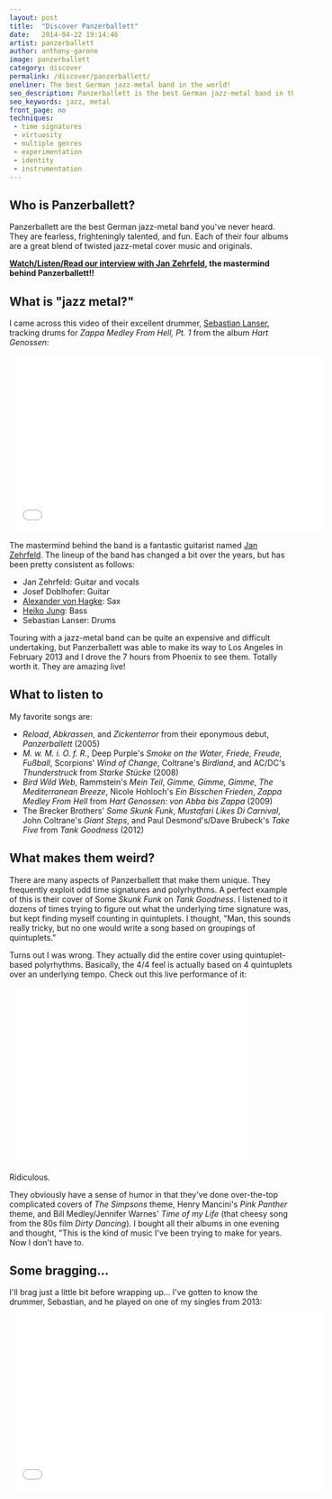 ```yaml
---
layout: post
title:  "Discover Panzerballett"
date:   2014-04-22 19:14:46
artist: panzerballett
author: anthony-garone
image: panzerballett
category: discover
permalink: /discover/panzerballett/
oneliner: The best German jazz-metal band in the world!
seo_description: Panzerballett is the best German jazz-metal band in the whole world! It's also the only one.
seo_keywords: jazz, metal
front_page: no
techniques:
 - time signatures
 - virtuosity
 - multiple genres
 - experimentation
 - identity
 - instrumentation
---
```

## Who is Panzerballett?

Panzerballett are the best German jazz-metal band you've never heard. They are fearless, frighteningly talented, and fun. Each of their four albums are a great blend of twisted jazz-metal cover music and originals.

**[Watch/Listen/Read our interview with Jan Zehrfeld](/interview/jan-zehrfeld), the mastermind behind Panzerballett!!**

## What is "jazz metal?"

I came across this video of their excellent drummer, [Sebastian Lanser](http://sebastianlanser.com), tracking drums for *Zappa Medley From Hell, Pt. 1* from the album *Hart Genossen*:

<div class="video-wrapper">
<iframe width="560" height="315" src="//www.youtube.com/embed/eQR2nzu3vkc" frameborder="0" allowfullscreen=""></iframe>
</div>

The mastermind behind the band is a fantastic guitarist named [Jan Zehrfeld](http://www.jan-zehrfeld.de). The lineup of the band has changed a bit over the years, but has been pretty consistent as follows:

- Jan Zehrfeld: Guitar and vocals
- Josef Doblhofer: Guitar
- [Alexander von Hagke](http://www.alexandervonhagke.com): Sax
- [Heiko Jung](http://www.heikojung.com): Bass
- Sebastian Lanser: Drums

Touring with a jazz-metal band can be quite an expensive and difficult undertaking, but Panzerballett was able to make its way to Los Angeles in February 2013 and I drove the 7 hours from Phoenix to see them. Totally worth it. They are amazing live!

## What to listen to

My favorite songs are:

- *Reload*, *Abkrassen*, and *Zickenterror* from their eponymous debut, *Panzerballett* (2005)
- *M. w. M. i. O. f. R.*, Deep Purple's *Smoke on the Water*, *Friede, Freude, Fußball*, Scorpions' *Wind of Change*, Coltrane's *Birdland*, and AC/DC's *Thunderstruck* from *Starke Stücke* (2008)
- *Bird Wild Web*, Rammstein's *Mein Teil*, *Gimme, Gimme, Gimme*, *The Mediterranean Breeze*, Nicole Hohloch's *Ein Bisschen Frieden*, *Zappa Medley From Hell* from *Hart Genossen: von Abba bis Zappa* (2009)
- The Brecker Brothers' *Some Skunk Funk*, *Mustafari Likes Di Carnival*, John Coltrane's *Giant Steps*, and Paul Desmond's/Dave Brubeck's *Take Five* from *Tank Goodness* (2012)

## What makes them weird?

There are many aspects of Panzerballett that make them unique. They frequently exploit odd time signatures and polyrhythms. A perfect example of this is their cover of Some *Skunk Funk* on *Tank Goodness*. I listened to it dozens of times trying to figure out what the underlying time signature was, but kept finding myself counting in quintuplets. I thought, "Man, this sounds really tricky, but no one would write a song based on groupings of quintuplets."

Turns out I was wrong. They actually did the entire cover using quintuplet-based polyrhythms. Basically, the 4/4 feel is actually based on 4 quintuplets over an underlying tempo. Check out this live performance of it:

<div class="video-wrapper">
<iframe width="420" height="315" src="//www.youtube.com/embed/-WPWbEXSzUQ" frameborder="0" allowfullscreen=""></iframe>
</div>

Ridiculous.

They obviously have a sense of humor in that they've done over-the-top complicated covers of *The Simpsons* theme, Henry Mancini's *Pink Panther* theme, and Bill Medley/Jennifer Warnes' *Time of my Life* (that cheesy song from the 80s film *Dirty Dancing*). I bought all their albums in one evening and thought, "This is the kind of music I've been trying to make for years. Now I don't have to.

## Some bragging...

I'll brag just a little bit before wrapping up... I've gotten to know the drummer, Sebastian, and he played on one of my singles from 2013:

<div class="video-wrapper">
<iframe width="560" height="315" src="//www.youtube.com/embed/zfzdqpEhipM" frameborder="0" allowfullscreen=""></iframe>
</div>
